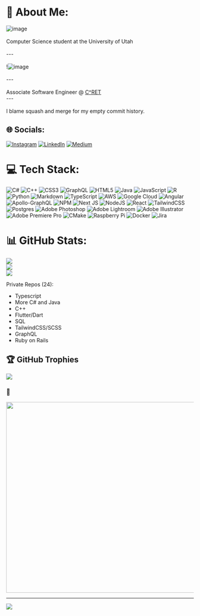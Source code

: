 # 💫 About Me:
![image](https://user-images.githubusercontent.com/48220277/182227935-34a410d7-ea50-461e-acde-598ec0ef3435.png)<br><br>Computer Science student at the University of Utah<br><br>---<br><br>!![image](https://github.com/TateRCXVII/TateRCXVII/assets/48220277/ecd2076a-3059-4ba0-9fe1-7a66cfd199ec)
<br><br>---<br><br> Associate Software Engineer @ [C^RET](https://getcaret.com/)<br>---<br><br>I blame squash and merge for my empty commit history.


## 🌐 Socials:
[![Instagram](https://img.shields.io/badge/Instagram-%23E4405F.svg?logo=Instagram&logoColor=white)](https://instagram.com/_tatereynolds) [![LinkedIn](https://img.shields.io/badge/LinkedIn-%230077B5.svg?logo=linkedin&logoColor=white)](https://linkedin.com/in/tate-reynolds-3b0799178) [![Medium](https://img.shields.io/badge/Medium-12100E?logo=medium&logoColor=white)](https://medium.com/@tatereynolds) 

# 💻 Tech Stack:
![C#](https://img.shields.io/badge/c%23-%23239120.svg?style=for-the-badge&logo=c-sharp&logoColor=white) ![C++](https://img.shields.io/badge/c++-%2300599C.svg?style=for-the-badge&logo=c%2B%2B&logoColor=white) ![CSS3](https://img.shields.io/badge/css3-%231572B6.svg?style=for-the-badge&logo=css3&logoColor=white) ![GraphQL](https://img.shields.io/badge/-GraphQL-E10098?style=for-the-badge&logo=graphql&logoColor=white) ![HTML5](https://img.shields.io/badge/html5-%23E34F26.svg?style=for-the-badge&logo=html5&logoColor=white) ![Java](https://img.shields.io/badge/java-%23ED8B00.svg?style=for-the-badge&logo=java&logoColor=white) ![JavaScript](https://img.shields.io/badge/javascript-%23323330.svg?style=for-the-badge&logo=javascript&logoColor=%23F7DF1E) ![R](https://img.shields.io/badge/r-%23276DC3.svg?style=for-the-badge&logo=r&logoColor=white) ![Python](https://img.shields.io/badge/python-3670A0?style=for-the-badge&logo=python&logoColor=ffdd54) ![Markdown](https://img.shields.io/badge/markdown-%23000000.svg?style=for-the-badge&logo=markdown&logoColor=white) ![TypeScript](https://img.shields.io/badge/typescript-%23007ACC.svg?style=for-the-badge&logo=typescript&logoColor=white) ![AWS](https://img.shields.io/badge/AWS-%23FF9900.svg?style=for-the-badge&logo=amazon-aws&logoColor=white) ![Google Cloud](https://img.shields.io/badge/Google%20Cloud-%234285F4.svg?style=for-the-badge&logo=google-cloud&logoColor=white) ![Angular](https://img.shields.io/badge/angular-%23DD0031.svg?style=for-the-badge&logo=angular&logoColor=white) ![Apollo-GraphQL](https://img.shields.io/badge/-ApolloGraphQL-311C87?style=for-the-badge&logo=apollo-graphql) ![NPM](https://img.shields.io/badge/NPM-%23000000.svg?style=for-the-badge&logo=npm&logoColor=white) ![Next JS](https://img.shields.io/badge/Next-black?style=for-the-badge&logo=next.js&logoColor=white) ![NodeJS](https://img.shields.io/badge/node.js-6DA55F?style=for-the-badge&logo=node.js&logoColor=white) ![React](https://img.shields.io/badge/react-%2320232a.svg?style=for-the-badge&logo=react&logoColor=%2361DAFB) ![TailwindCSS](https://img.shields.io/badge/tailwindcss-%2338B2AC.svg?style=for-the-badge&logo=tailwind-css&logoColor=white) ![Postgres](https://img.shields.io/badge/postgres-%23316192.svg?style=for-the-badge&logo=postgresql&logoColor=white) ![Adobe Photoshop](https://img.shields.io/badge/adobephotoshop-%2331A8FF.svg?style=for-the-badge&logo=adobephotoshop&logoColor=white) ![Adobe Lightroom](https://img.shields.io/badge/Adobe%20Lightroom-31A8FF.svg?style=for-the-badge&logo=Adobe%20Lightroom&logoColor=white) ![Adobe Illustrator](https://img.shields.io/badge/adobeillustrator-%23FF9A00.svg?style=for-the-badge&logo=adobeillustrator&logoColor=white) ![Adobe Premiere Pro](https://img.shields.io/badge/Adobe%20Premiere%20Pro-9999FF.svg?style=for-the-badge&logo=Adobe%20Premiere%20Pro&logoColor=white) ![CMake](https://img.shields.io/badge/CMake-%23008FBA.svg?style=for-the-badge&logo=cmake&logoColor=white) ![Raspberry Pi](https://img.shields.io/badge/-RaspberryPi-C51A4A?style=for-the-badge&logo=Raspberry-Pi) ![Docker](https://img.shields.io/badge/docker-%230db7ed.svg?style=for-the-badge&logo=docker&logoColor=white) ![Jira](https://img.shields.io/badge/jira-%230A0FFF.svg?style=for-the-badge&logo=jira&logoColor=white)
# 📊 GitHub Stats:
![](https://github-readme-stats.vercel.app/api?username=TateRCXVII&theme=dark&hide_border=false&include_all_commits=true&count_private=true)<br/>
![](https://github-readme-streak-stats.herokuapp.com/?user=TateRCXVII&theme=dark&hide_border=false)<br/>
![](https://github-readme-stats.vercel.app/api/top-langs/?username=TateRCXVII&theme=dark&hide_border=false&include_all_commits=true&count_private=true&layout=compact&hide=html,jupyter%20notebook,C)

Private Repos (24):
- Typescript
- More C# and Java
- C++
- Flutter/Dart
- SQL
- TailwindCSS/SCSS
- GraphQL
- Ruby on Rails

## 🏆 GitHub Trophies
![](https://github-profile-trophy.vercel.app/?username=TateRCXVII&theme=nord&no-frame=false&no-bg=true&margin-w=4)

### 🤡 
<img src="https://random-memer.herokuapp.com/" width="512px"/>

---
[![](https://visitcount.itsvg.in/api?id=TateRCXVII&icon=8&color=4)](https://visitcount.itsvg.in)
